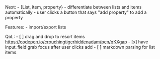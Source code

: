 Next:
    - {List, item, property}
        - differentiate between lists and items automatically
        - user clicks a button that says "add property" to add a property

Features:
    - import/export lists

QoL:
    - [ ] drag and drop to resort items
        https://codepen.io/crouchingtigerhiddenadam/pen/qKXgap
    - [x] have input_field grab focus after user clicks add
    - [ ] markdown parsing for list items
